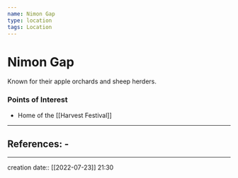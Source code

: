 ```yaml
---
name: Nimon Gap
type: location
tags: Location
---
```


# Nimon Gap 
Known for their apple orchards and sheep herders.


### Points of Interest
- Home of the [[Harvest Festival]]
___ 
## References: - 
--- 
creation date:: [[2022-07-23]] 21:30